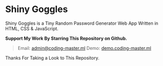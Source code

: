 # Shiny Goggles
Shiny Goggles is a Tiny Random Password Generator Web App Written in HTML, CSS &amp; JavaScript.


__Support My Work By Starring This Repository on Github.__

> Email: admin@coding-master.ml
> Demo: [demo.coding-master.ml](http://demo.coding-master.ml/shiny-goggles/)  

Thanks For Taking a Look to This Repository.
